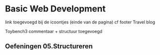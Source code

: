 # Basic Web Development
link toegevoegd bij de icoontjes (einde van de pagina) cf footer Travel blog

Toybench3 commentaar + structuur toegevoegd

## Oefeningen 05.Structureren
